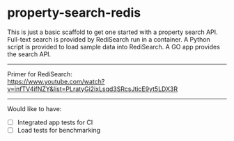 # property-search-redis

This is just a basic scaffold to get one started with a property search API.
Full-text search is provided by RediSearch run in a container.
A Python script is provided to load sample data into RediSearch.
A GO app provides the search API.

---

Primer for RediSearch:  
https://www.youtube.com/watch?v=infTV4ifNZY&list=PLratyGi2ixLsqd3SRcsJticE9yt5LDX3R

---

Would like to have:

 - [ ] Integrated app tests for CI
 - [ ] Load tests for benchmarking
